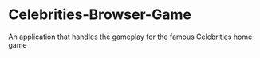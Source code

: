 # Celebrities-Browser-Game
An application that handles the gameplay for the famous Celebrities home game
